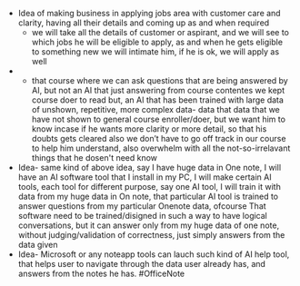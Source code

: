 - Idea of making business in applying jobs area with customer care and clarity, having all their details and coming up as and when required 
	- we will take all the details of customer or aspirant, and we will see to which jobs he will be eligible to apply, as and when he gets eligible to something new we will intimate him, if he is ok, we will apply as well
- - that course where we can ask questions that are being answered by AI, but not an AI that just answering from course contentes we kept course doer to read but, an AI that has been trained with large data of unshown, repetitive, more complex data- data that data that we have not shown to general course enroller/doer, but we want him to know incase if he wants more clarity or more detail, so that his doubts gets cleared also we don’t have to go off track in our course to help him understand, also overwhelm with all the not-so-irrelavant things that he dosen't need know
- Idea- same kind of above idea, say I have huge data in One note, I will have an AI software tool that I install in my PC, I will make certain AI tools, each tool for different purpose, say one AI tool, I will train it with data from my huge data in On note, that particular AI tool is trained to answer questions from my particular Onenote data, ofcourse That software need to be trained/disigned in such a way to have logical conversations, but it can answer only from my huge data of one note, without judging/validation of correctness, just simply answers from the data given
- Idea- Microsoft or any noteapp tools can lauch such kind of AI help tool, that helps user to navigate through the data user already has, and answers from the notes he has.
#OfficeNote 
